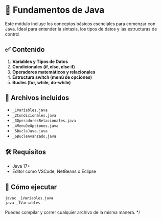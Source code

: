 # 🧠 Fundamentos de Java

Este módulo incluye los conceptos básicos esenciales para comenzar con Java. Ideal para entender la sintaxis, los tipos de datos y las estructuras de control.

## ✅ Contenido

1. **Variables y Tipos de Datos**  
2. **Condicionales (if, else, else if)**  
3. **Operadores matemáticos y relacionales**  
4. **Estructura switch (menú de opciones)**  
5. **Bucles (for, while, do-while)**  

## 📂 Archivos incluidos
- `_1Variables.java`
- `_2Condicionales.java`
- `_3OperadoresRelacionales.java`
- `_4MenuDeOpciones.java`
- `_5BucleJava.java`
- `_6BucleAvanzado.java`

## 🛠️ Requisitos
- Java 17+
- Editor como VSCode, NetBeans o Eclipse

## 🚀 Cómo ejecutar
```bash
javac _1Variables.java
java _1Variables
```

Puedes compilar y correr cualquier archivo de la misma manera.
*/
